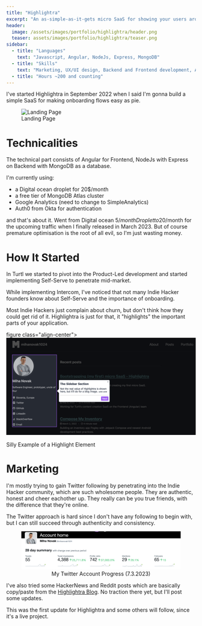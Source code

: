 ```yaml
---
title: "Highlightra"
excerpt: "An as-simple-as-it-gets micro SaaS for showing your users around."
header:
  image: /assets/images/portfolio/highlightra/header.png
  teaser: assets/images/portfolio/highlightra/teaser.png
sidebar:
  - title: "Languages"
    text: "Javascript, Angular, NodeJs, Express, MongoDB"
  - title: "Skills"
    text: "Marketing, UX/UI design, Backend and Frontend development, Analytics"
  - title: "Hours ~200 and counting"
---
```


I've started Highlightra in September 2022 when I said I'm gonna build a simple SaaS for making onboarding flows easy as pie.

<figure class="align-center">
  <img src="/assets/images/portfolio/highlightra/hero.png" alt="Landing Page">
  <figcaption>Landing Page</figcaption>
</figure>

# Technicalities
The technical part consists of Angular for Frontend, NodeJs with Express on Backend with MongoDB as a database.

I'm currently using:
- a Digital ocean droplet for 20$/month
- a free tier of MongoDB Atlas cluster
- Google Analytics (need to change to SimpleAnalytics)
- Auth0 from Okta for authentication

and that's about it. 
Went from Digital ocean 5$/month Droplet to 20$/month for the upcoming traffic when I finally released in March 2023.
But of course premature optimisation is the root of all evil, so I'm just wasting money.

# How It Started

In Turtl we started to pivot into the Product-Led development and started implementing Self-Serve to penetrate mid-market.

While implementing Intercom, I've noticed that not many Indie Hacker founders know about Self-Serve and the importance of onboarding.

Most Indie Hackers just complain about churn, but don't think how they could get rid of it. 
Highlightra is just for that, it "highlights" the important parts of your application.

figure class="align-center">
  <img src="/assets/images/portfolio/highlightra/example.png" alt="Silly Example of a Highlight Element">
  <figcaption>Silly Example of a Highlight Element</figcaption>
</figure>

# Marketing

I'm mostly trying to gain Twitter following by penetrating into the Indie Hacker community, which are such wholesome people.
They are authentic, honest and cheer eachother up. They really can be you true friends, with the difference that they're online.

The Twitter approach is hard since I don't have any following to begin with, but I can still succeed through authenticity and consistency.

<figure class="align-center">
    <center>
    <img src="/assets/images/portfolio/highlightra/twitterProgress.png"/>
    <figcaption style="text-align:center">My Twitter Account Progress (7.3.2023)</figcaption>
  </center>
</figure>

I've also tried some HackerNews and Reddit posts which are basically copy/paste from the [Highlightra Blog](https://highlightra.com/blog).
No traction there yet, but I'll post some updates.

This was the first update for Highlightra and some others will follow, since it's a live project.